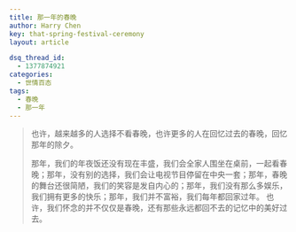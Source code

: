 ```yaml
---
title: 那一年的春晚
author: Harry Chen
key: that-spring-festival-ceremony
layout: article

dsq_thread_id:
  - 1377874921
categories:
  - 世情百态
tags:
  - 春晚
  - 那一年
---
```




> 也许，越来越多的人选择不看春晚，也许更多的人在回忆过去的春晚，回忆那年的除夕。
>
> 那年，我们的年夜饭还没有现在丰盛，我们会全家人围坐在桌前，一起看春晚；那年，没有别的选择，我们会让电视节目停留在中央一套；那年，春晚的舞台还很简陋，我们的笑容是发自内心的；那年，我们没有那么多娱乐，我们拥有更多的快乐；那年，我们并不富裕，我们每年都回家过年。
也许，我们怀念的并不仅仅是春晚，还有那些永远都回不去的记忆中的美好过去。

